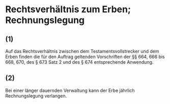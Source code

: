 # Rechtsverhältnis zum Erben; Rechnungslegung



## (1)

 Auf das Rechtsverhältnis zwischen dem Testamentsvollstrecker und dem Erben finden die für den Auftrag geltenden Vorschriften der §§ 664, 666 bis 668, 670, des § 673 Satz 2 und des § 674 entsprechende Anwendung.

## (2)

 Bei einer länger dauernden Verwaltung kann der Erbe jährlich Rechnungslegung verlangen. 

